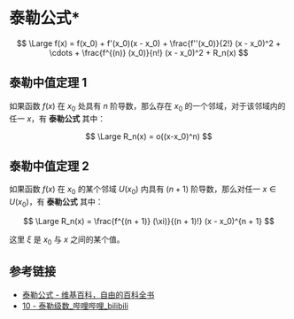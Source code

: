 # 泰勒公式*

$$
\Large
f(x) = f(x_0) + f'(x_0)(x - x_0) + \frac{f''(x_0)}{2!} (x - x_0)^2 + \cdots + \frac{f^{(n)} (x_0)}{n!} (x - x_0)^2 + R_n(x)
$$

## 泰勒中值定理 1

如果函数 $f(x)$ 在 $x_0$ 处具有 $n$ 阶导数，那么存在 $x_0$ 的一个邻域，对于该邻域内的任一 $x$，有 **泰勒公式** 其中：

$$
\Large
R_n(x) = o((x-x_0)^n)
$$

## 泰勒中值定理 2

如果函数 $f(x)$ 在 $x_0$ 的某个邻域 $U(x_0)$ 内具有 $(n+1)$ 阶导数，那么对任一 $x \in U(x_0)$，有 **泰勒公式** 其中：

$$
\Large
R_n(x) = \frac{f^{(n + 1)} (\xi)}{(n + 1)!} (x - x_0)^{n + 1}
$$

这里 $\xi$ 是 $x_0$ 与 $x$ 之间的某个值。

## 参考链接

- [泰勒公式 - 维基百科，自由的百科全书](https://zh.wikipedia.org/wiki/%E6%B3%B0%E5%8B%92%E5%85%AC%E5%BC%8F)
- [10 - 泰勒级数_哔哩哔哩_bilibili](https://www.bilibili.com/video/BV1qW411N7FU?p=11)